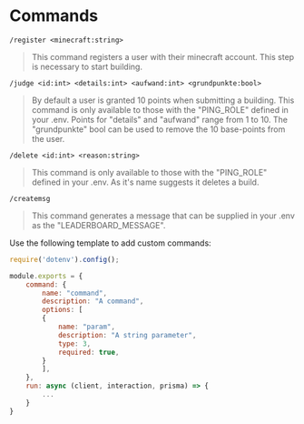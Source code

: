 # Commands
```
/register <minecraft:string>
```
> This command registers a user with their minecraft account. This step is necessary to start building.

```
/judge <id:int> <details:int> <aufwand:int> <grundpunkte:bool>
```
> By default a user is granted 10 points when submitting a building. 
> This command is only available to those with the "PING_ROLE" defined in your .env. Points for "details" and "aufwand" range from 1 to 10. The "grundpunkte" bool can be used to remove the 10 base-points from the user.

```
/delete <id:int> <reason:string>
```
> This command is only available to those with the "PING_ROLE" defined in your .env. As it's name suggests it deletes a build.

```
/createmsg
```
> This command generates a message that can be supplied in your .env as the "LEADERBOARD_MESSAGE".

Use the following template to add custom commands:
```javascript
require('dotenv').config();

module.exports = {
    command: {
        name: "command",
        description: "A command",
        options: [
        {
            name: "param",
            description: "A string parameter",
            type: 3,
            required: true,
        }
        ],
    }, 
    run: async (client, interaction, prisma) => {
        ...    
    }
}
```
